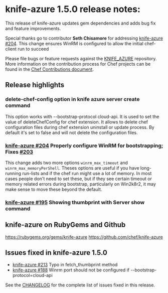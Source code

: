 <!---
This file is reset every time a new release is done. The contents of this file are for the currently unreleased version.

Example Note:

## Example Heading
Details about the thing that changed that needs to get included in the Release Notes in markdown.
-->

# knife-azure 1.5.0 release notes:
This release of knife-azure updates gem dependencies and adds bug fix and
feature improvements.

Special thanks go to contributor **Seth Chisamore** for addressing
[knife-azure #204](https://github.com/chef/knife-azure/pull/204). This change ensures WinRM is configured to allow the initial chef-client run to succeed

Please file bugs or feature requests against the [KNIFE_AZURE](https://github.com/chef/knife-azure/issues) repository.
More information on the contribution process for Chef projects can be found in the [Chef Contributions document](https://docs.chef.io/community_contributions.html).

## Release highlights

### delete-chef-config option in knife azure server create command
This option works with --bootstrap-protocol cloud-api. It is used to set the value of deleteChefConfig for chef extension. It allows to delete chef configuration files during chef extension uninstall or update process. By default it's set to false and will not delete the configuration files.

### [knife-azure #204](https://github.com/chef/knife-azure/pull/204) Properly configure WinRM for bootstrapping; Fixes [#203](https://github.com/chef/knife-azure/pull/203)
This change adds two more options `winrm_max_timeout` and `winrm_max_memoryPerShell`. Theses options are useful if you have long-running run-lists and if the chef run might use a lot of memory. In most cases people don't need to set these, but if they see certain timeout or memory related errors during bootstrap, particularly on Win2k8r2, it may make sense to move these beyond the default.

### [knife-azure #195](https://github.com/chef/knife-azure/pull/195) Showing thumbprint with Server show command

## knife-azure on RubyGems and Github
https://rubygems.org/gems/knife-azure
https://github.com/chef/knife-azure

## Issues fixed in knife-azure 1.5.0
* [knife-azure #213](https://github.com/chef/knife-azure/pull/213) Typo in fetch_thumbprint method
* [knife-azure #188](https://github.com/chef/knife-azure/pull/188) Winrm port should not be configured if --bootstrap-protocol=cloud-api

See the
[CHANGELOG](https://github.com/chef/knife-azure/blob/1.5.0/CHANGELOG.md)
for the complete list of issues fixed in this release.


